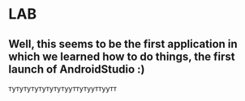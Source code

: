 # LAB
Well, this seems to be the first application in which we learned how to do things, the first launch of AndroidStudio :)
------------------------------------------------------------------------------------------------------------------------------------------------------------------------

тутутутутутутутууттутууттуутт
